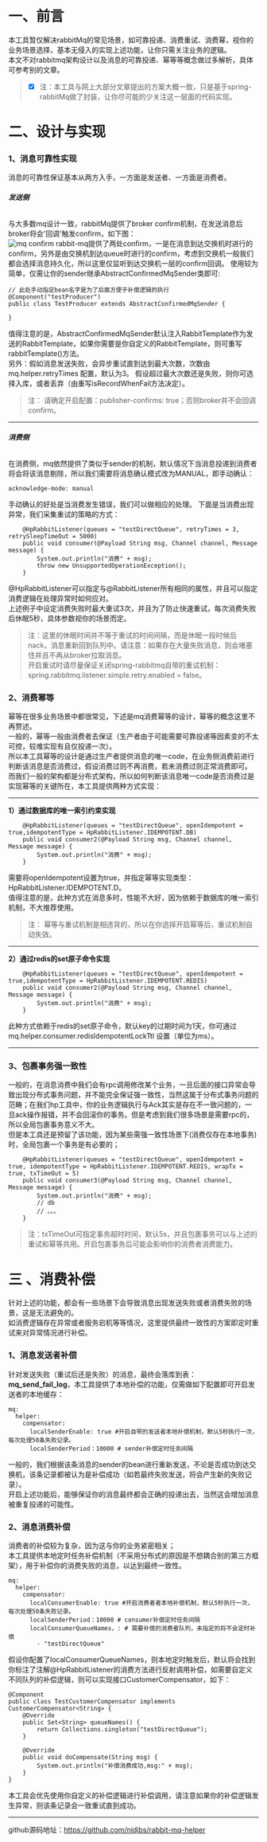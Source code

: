 #  一、前言 
本工具暂仅解决rabbitMq的常见场景，如可靠投递、消费重试、消费幂，视你的业务场景选择，基本无侵入的实现上述功能，让你只需关注业务的逻辑。  
本文不对rabbitmq架构设计以及消息的可靠投递、幂等等概念做过多解析，具体可参考别的文章。
> - [x] 注：本工具与网上大部分文章提出的方案大概一致，只是基于spring-rabbitMq做了封装，让你尽可能的少关注这一层面的代码实现。
# 二、设计与实现
### 1、消息可靠性实现
 消息的可靠性保证基本从两方入手，一方面是发送者、一方面是消费者。  
###### **发送侧**   
 与大多数mq设计一致，rabbitMq提供了broker confirm机制，在发送消息后broker将会'回调'触发confirm，如下图：  
 ![mq  confirm](https://hyl-blog.oss-cn-beijing.aliyuncs.com/blog-content/20190401230750555.png)
 rabbit-mq提供了两处confirm，一是在消息到达交换机时进行的confirm，另外是由交换机到达queue时进行的confirm，考虑到交换机一般我们都会选择消息持久化，所以这里仅监听到达交换机一层的confirm回调。
 使用较为简单，仅需让你的sender继承AbstractConfirmedMqSender类即可:
 
```
// 此处手动指定bean名字是为了后面方便于补偿逻辑的执行
@Component("testProducer")
public class TestProducer extends AbstractConfirmedMqSender {

}
```

值得注意的是，AbstractConfirmedMqSender默认注入RabbitTemplate作为发送的RabbitTemplate，如果你需要是你自定义的RabbitTemplate，则可重写rabbitTemplate()方法。  
另外：假如消息发送失败，会异步重试直到达到最大次数，次数由mq.helper.retryTimes 配置，默认为3。    假设超过最大次数还是失败，则你可选择入库，或者丢弃（由重写isRecordWhenFail方法决定）。

> 注：  请确定开启配置：publisher-confirms: true；否则broker并不会回调confirm。  

---

###### **消费侧**
在消费侧，mq依然提供了类似于sender的机制，默认情况下当消息投递到消费者将会将该消息剔除，所以我们需要将消息确认模式改为MANUAL，即手动确认：

```
acknowledge-mode: manual
```
手动确认的好处是当消费发生错误，我们可以做相应的处理。
下面是当消费出现异常，我们采集重试的策略的方式：

```
    @HpRabbitListener(queues = "testDirectQueue", retryTimes = 3, retrySleepTimeOut = 5000)
    public void consumer(@Payload String msg, Channel channel, Message message) {
        System.out.println("消费" + msg);
        throw new UnsupportedOperationException();
    }
```
@HpRabbitListener可以指定与@RabbitListener所有相同的属性，并且可以指定消费逻辑在处理异常时如何应对。  
上述例子中设定消费失败时最大重试3次，并且为了防止快速重试，每次消费失败后休眠5秒，具体参数视你的场景而定。  
> 注：这里的休眠时间并不等于重试的时间间隔，而是休眠一段时候后nack，消息重新回到队列中。请注意：如果存在大量失败消息，则会堵塞住并且不再从broker拉取消息。  
> 开启重试时请尽量保证关闭spring-rabbitmq自带的重试机制：spring.rabbitmq.listener.simple.retry.enabled = false。

### 2、消费幂等
幂等在很多业务场景中都很常见，下述是mq消费幂等的设计，幂等的概念这里不再赘述。  
一般的，幂等一般由消费者去保证（生产者由于可能需要可靠投递等因素变的不太可控，较难实现有且仅投递一次）。      
所以本工具幂等的设计是通过生产者提供消息的唯一code，在业务侧消费前进行判断该消息是否消费过，假设消费过则不再消费，若未消费过则正常消费即可。   而我们一般的架构都是分布式架构，所以如何判断该消息唯一code是否消费过是实现幂等的关键所在，本工具提供两种方式实现：  

---
**1）通过数据库的唯一索引约束实现**

```
    @HpRabbitListener(queues = "testDirectQueue", openIdempotent = true,idempotentType = HpRabbitListener.IDEMPOTENT.DB)
    public void consumer2(@Payload String msg, Channel channel, Message message) {
        System.out.println("消费" + msg);
    }
```
需要将openIdempotent设置为true，并指定幂等实现类型：HpRabbitListener.IDEMPOTENT.D。  
值得注意的是，此种方式在消息多时，性能不大好，因为依赖于数据库的唯一索引机制，不大推荐使用。
> 注： 幂等与重试机制是相违背的，所以在你选择开启幂等后，重试机制自动失效。

---

**2）通过redis的set原子命令实现**

```
    @HpRabbitListener(queues = "testDirectQueue", openIdempotent = true,idempotentType = HpRabbitListener.IDEMPOTENT.REDIS)
    public void consumer2(@Payload String msg, Channel channel, Message message) {
        System.out.println("消费" + msg);
    }

```
此种方式依赖于redis的set原子命令，默认key的过期时间为1天，你可通过mq.helper.consumer.redisIdempotentLockTtl 设置（单位为ms）。

---

### 3、包裹事务强一致性
一般的，在消息消费中我们会有rpc调用修改某个业务，一旦后面的接口异常会导致出现分布式事务问题，并不能完全保证强一致性，当然这属于分布式事务问题的范畴；在我们hp工具中，你的业务逻辑执行与Ack其实是存在不一致问题的，一旦ack操作报错，并不会回滚你的事务。但是考虑到我们很多场景是需要rpc的，所以全局包裹事务意义不大。  
但是本工具还是预留了该功能，因为某些需强一致性场景下(消费仅存在本地事务)时，全局包裹一个事务是有必要的；

```
    @HpRabbitListener(queues = "testDirectQueue", openIdempotent = true, idempotentType = HpRabbitListener.IDEMPOTENT.REDIS, wrapTx = true, txTimeOut = 5)
    public void consumer3(@Payload String msg, Channel channel, Message message) {
        System.out.println("消费" + msg);
        // db 
        // 。。。
    }
```
> 注：txTimeOut可指定事务超时时间，默认5s，并且包裹事务可以与上述的重试和幂等共用。开启包裹事务后可能会影响你的消费者消费能力。


> 
# 三 、消费补偿
针对上述的功能，都会有一些场景下会导致消息出现发送失败或者消费失败的场景，这是无法避免的。  
如消费逻辑存在异常或者服务宕机等等情况，这里提供最终一致性的方案即定时重试来对异常情况进行补偿。
### 1、消息发送者补偿
针对发送失败（重试后还是失败）的消息，最终会落库到表：**mq_send_fail_log**，本工具提供了本地补偿的功能，仅需做如下配置即可开启发送者的本地缓存：
```
mq:
  helper:
    compensator:
      localSenderEnable: true #开启自带的发送者本地补偿机制，默认5秒执行一次，每次处理50条失败记录。
      localSenderPeriod：10000 # sender补偿定时任务间隔
```
一般的，我们根据该条消息的sender的bean进行重新发送，不论是否成功到达交换机，该条记录都被认为是补偿成功（如若最终失败发送，将会产生新的失败记录）。  
开启上述功能后，能够保证你的消息最终都会正确的投递出去，当然这会增加消息被重复投递的可能性。

### 2、消息消费补偿
消费者的补偿较为复杂，因为这与你的业务紧密相关；  
本工具提供本地定时任务补偿机制（不采用分布式的原因是不想耦合别的第三方框架），用于补偿你的消费失败的消息，以达到最终一致性。  

```
mq:
  helper:
    compensator:
      localConsumerEnable: true #开启消费者者本地补偿机制，默认5秒执行一次，每次处理50条失败记录。
      localSenderPeriod：10000 # consumer补偿定时任务间隔      
      localConsumerQueueNames，: # 需要补偿的消费者队列，未指定的将不会定时补偿
        - "testDirectQueue"
```
假设你配置了localConsumerQueueNames，则本地定时触发后，默认将会找到你标注了注解@HpRabbitListener的消费方法进行反射调用补偿，如需要自定义不同队列的补偿逻辑，则可以实现接口CustomerCompensator，如下：

```
@Component
public class TestCustomerCompensator implements CustomerCompensator<String> {
    @Override
    public Set<String> queueNames() {
        return Collections.singleton("testDirectQueue");
    }

    @Override
    public void doCompensate(String msg) {
        System.out.println("补偿消费成功,msg:" + msg);
    }
}
```
本工具会优先使用你自定义的补偿逻辑进行补偿调用，请注意如果你的补偿逻辑发生异常，则该条记录会一致重试直到成功。



---
github源码地址：https://github.com/nidjbs/rabbit-mq-helper
